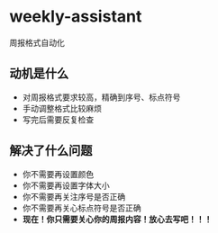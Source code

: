 # weekly-assistant
周报格式自动化

## 动机是什么
- 对周报格式要求较高，精确到序号、标点符号
- 手动调整格式比较麻烦
- 写完后需要反复检查

## 解决了什么问题
- 你不需要再设置颜色
- 你不需要再设置字体大小
- 你不需要再关注序号是否正确
- 你不需要再关心标点符号是否正确
- **现在！你只需要关心你的周报内容！放心去写吧！！！**